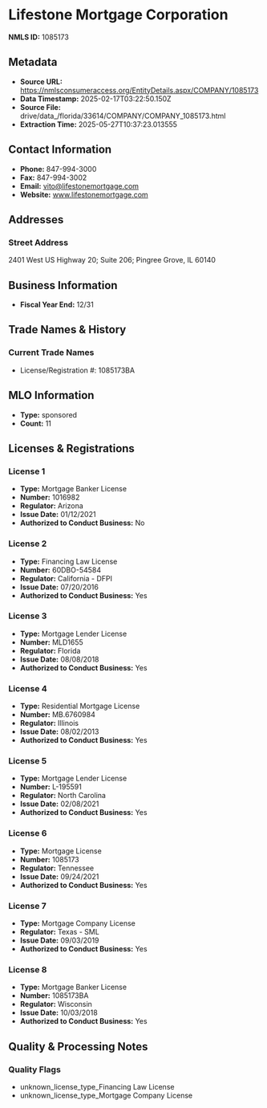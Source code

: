 # Lifestone Mortgage Corporation

**NMLS ID:** 1085173

## Metadata
- **Source URL:** https://nmlsconsumeraccess.org/EntityDetails.aspx/COMPANY/1085173
- **Data Timestamp:** 2025-02-17T03:22:50.150Z
- **Source File:** drive/data_/florida/33614/COMPANY/COMPANY_1085173.html
- **Extraction Time:** 2025-05-27T10:37:23.013555

## Contact Information
- **Phone:** 847-994-3000
- **Fax:** 847-994-3002
- **Email:** vito@lifestonemortgage.com
- **Website:** www.lifestonemortgage.com

## Addresses
### Street Address
2401 West US Highway 20; Suite 206; Pingree Grove, IL 60140

## Business Information
- **Fiscal Year End:** 12/31

## Trade Names & History
### Current Trade Names
- License/Registration #: 1085173BA

## MLO Information
- **Type:** sponsored
- **Count:** 11

## Licenses & Registrations

### License 1
- **Type:** Mortgage Banker License
- **Number:** 1016982
- **Regulator:** Arizona
- **Issue Date:** 01/12/2021
- **Authorized to Conduct Business:** No

### License 2
- **Type:** Financing Law License
- **Number:** 60DBO-54584
- **Regulator:** California - DFPI
- **Issue Date:** 07/20/2016
- **Authorized to Conduct Business:** Yes

### License 3
- **Type:** Mortgage Lender License
- **Number:** MLD1655
- **Regulator:** Florida
- **Issue Date:** 08/08/2018
- **Authorized to Conduct Business:** Yes

### License 4
- **Type:** Residential Mortgage License
- **Number:** MB.6760984
- **Regulator:** Illinois
- **Issue Date:** 08/02/2013
- **Authorized to Conduct Business:** Yes

### License 5
- **Type:** Mortgage Lender License
- **Number:** L-195591
- **Regulator:** North Carolina
- **Issue Date:** 02/08/2021
- **Authorized to Conduct Business:** Yes

### License 6
- **Type:** Mortgage License
- **Number:** 1085173
- **Regulator:** Tennessee
- **Issue Date:** 09/24/2021
- **Authorized to Conduct Business:** Yes

### License 7
- **Type:** Mortgage Company License
- **Regulator:** Texas - SML
- **Issue Date:** 09/03/2019
- **Authorized to Conduct Business:** Yes

### License 8
- **Type:** Mortgage Banker License
- **Number:** 1085173BA
- **Regulator:** Wisconsin
- **Issue Date:** 10/03/2018
- **Authorized to Conduct Business:** Yes

## Quality & Processing Notes
### Quality Flags
- unknown_license_type_Financing Law License
- unknown_license_type_Mortgage Company License
